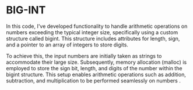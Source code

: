 # BIG-INT
In this code, I've developed functionality to handle arithmetic operations on numbers exceeding the typical integer size, specifically using a custom structure called bigint. This structure includes attributes for length, sign, and a pointer to an array of integers to store digits.

To achieve this, the input numbers are initially taken as strings to accommodate their large size. Subsequently, memory allocation (malloc) is employed to store the sign bit, length, and digits of the number within the bigint structure. This setup enables arithmetic operations such as addition, subtraction, and multiplication to be performed seamlessly on numbers .
